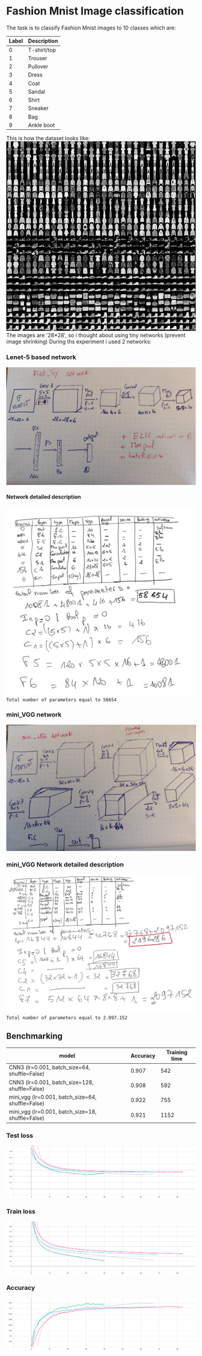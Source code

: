 # Fashion Mnist Image classification
The task is to classify Fashion Mnist images to 10 classes which are:

| Label | Description |
| --- | --- |
| 0 | T-shirt/top |
| 1 | Trouser |
| 2 | Pullover |
| 3 | Dress |
| 4 | Coat |
| 5 | Sandal |
| 6 | Shirt |
| 7 | Sneaker |
| 8 | Bag |
| 9 | Ankle boot |
This is how the dataset looks like: <br>
![Mnist fashion data sample](assets/fashion-mnist-sprite.png)
<br>The images are '28*28', so i thought about using tiny networks (prevent image shrinking)
During ths experiment i used 2 networks:
### Lenet-5 based network
![Mnist fashion data sample](assets/lenet2.jpg)
#### Network detailed description
![Mnist fashion data sample](assets/cnn5.jpg) <br>
`Total number of parameters equal to 58654`

### mini_VGG network
![Mnist fashion data sample](assets/minivgg1.jpg)
### mini_VGG Network detailed description
![Mnist fashion data sample](assets/vgg_mini%20param.jpg)<br>
`Total number of parameters equal to 2.097.152`


## Benchmarking
| model | Accuracy | Training time |
| --- | --- | --- |
| CNN3 (lr=0.001, batch_size=64, shuffle=False) | 0.907 | 542|
| CNN3 (lr=0.001, batch_size=128, shuffle=False) | 0.908 | 592|
| mini_vgg (lr=0.001, batch_size=64, shuffle=False)| 0.922  | 755|
| mini_vgg (lr=0.001, batch_size=18, shuffle=False)| 0.921| 1152|
### Test loss
![Mnist fashion data sample](assets/Test_Loss.svg)<br>
### Train loss
![Mnist fashion data sample](assets/Train_Loss.svg)<br>
### Accuracy
![Mnist fashion data sample](assets/Accuracy.svg)<br>
